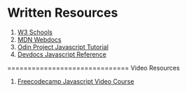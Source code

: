Written Resources
============================
1. [W3 Schools](https://www.w3schools.com/js/)
2. [MDN Webdocs](https://developer.mozilla.org/en-US/docs/Web/JavaScript)
3. [Odin Project Javascript Tutorial](https://www.theodinproject.com/)
4. [Devdocs Javascript Reference](https://devdocs.io/javascript/)

==============================
Video Resources
1. [Freecodecamp Javascript Video Course](https://www.youtube.com/watch?v=jS4aFq5-91M&t=1s)

